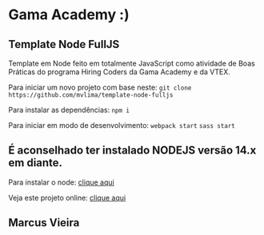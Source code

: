 # Gama Academy :)
## Template Node FullJS

Template em Node feito em totalmente JavaScript como atividade de Boas Práticas do programa Hiring Coders da Gama Academy e da VTEX.

Para iniciar um novo projeto com base neste:
`git clone https://github.com/mvlima/template-node-fulljs`

Para instalar as dependências:
`npm i`

Para iniciar em modo de desenvolvimento:
`webpack start`
`sass start`

## É aconselhado ter instalado NODEJS versão 14.x em diante.

Para instalar o node: [clique aqui](https://nodejs.org/en/)

Veja este projeto online: [clique aqui](url)

## Marcus Vieira